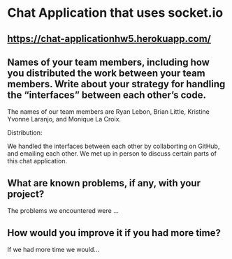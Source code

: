 # Chat Application that uses socket.io

## https://chat-applicationhw5.herokuapp.com/

## Names of your team members, including how you distributed the work between your team members.  Write about your strategy for handling the “interfaces” between each other’s code. 
</break> The names of our team members are Ryan Lebon, Brian Little, Kristine Yvonne Laranjo, and Monique La Croix.

Distribution: 


</break> We handled the interfaces between each other by collaborting on GitHub, and emailing each other. We met up in person to discuss certain parts of this chat application.

## What are known problems, if any, with your project?
</break> The problems we encountered were ...

## How would you improve it if you had more time?
</break> If we had more time we would...
